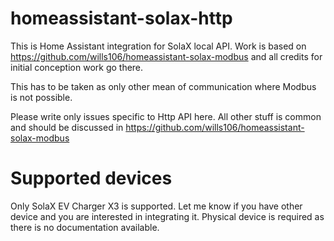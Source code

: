 # homeassistant-solax-http
This is Home Assistant integration for SolaX local API.
Work is based on https://github.com/wills106/homeassistant-solax-modbus and all credits for initial conception work go there.

This has to be taken as only other mean of communication where Modbus is not possible.

Please write only issues specific to Http API here.
All other stuff is common and should be discussed in https://github.com/wills106/homeassistant-solax-modbus

# Supported devices
Only SolaX EV Charger X3 is supported.
Let me know if you have other device and you are interested in integrating it. Physical device is required as there is no documentation available.

